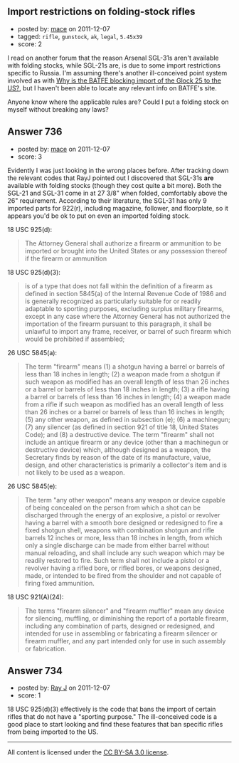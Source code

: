 ## Import restrictions on folding-stock rifles

- posted by: [mace](https://stackexchange.com/users/-1/163-mace) on 2011-12-07
- tagged: `rifle`, `gunstock`, `ak`, `legal`, `5.45x39`
- score: 2

I read on another forum that the reason Arsenal SGL-31s aren't available with folding stocks, while SGL-21s are, is due to some import restrictions specific to Russia. I'm assuming there's another ill-conceived point system involved as with [Why is the BATFE blocking import of the Glock 25 to the US?](http://firearms.stackexchange.com/questions/700/why-is-the-batfe-blocking-import-of-the-glock-25-to-the-us), but I haven't been able to locate any relevant info on BATFE's site.

Anyone know where the applicable rules are? Could I put a folding stock on myself without breaking any laws?


## Answer 736

- posted by: [mace](https://stackexchange.com/users/-1/163-mace) on 2011-12-07
- score: 3

Evidently I was just looking in the wrong places before. After tracking down the relevant codes that RayJ pointed out I discovered that SGL-31s **are** available with folding stocks (though they cost quite a bit more). Both the SGL-21 and SGL-31 come in at 27 3/8" when folded, comfortably above the 26" requirement.  According to their literature, the SGL-31 has only 9 imported parts for 922(r), including magazine, follower, and floorplate, so it appears you'd be ok to put on even an imported folding stock.


18 USC 925(d):

> The Attorney General shall authorize a firearm or ammunition to be
> imported or brought into the United States or any possession thereof
> if the firearm or ammunition

18 USC 925(d)(3):

> is of a type that does not fall within the definition of a firearm as
> defined in section 5845(a) of the Internal Revenue Code of 1986 and is
> generally recognized as particularly suitable for or readily adaptable
> to sporting purposes, excluding surplus military firearms, except in
> any case where the Attorney General has not authorized the importation
> of the firearm pursuant to this paragraph, it shall be unlawful to
> import any frame, receiver, or barrel of such firearm which would be
> prohibited if assembled;

26 USC 5845(a):

> The term "firearm" means (1) a shotgun having a barrel or barrels
>     of less than 18 inches in length; (2) a weapon made from a shotgun
>     if such weapon as modified has an overall length of less than 26
>     inches or a barrel or barrels of less than 18 inches in length; (3)
>     a rifle having a barrel or barrels of less than 16 inches in
>     length; (4) a weapon made from a rifle if such weapon as modified
>     has an overall length of less than 26 inches or a barrel or barrels
>     of less than 16 inches in length; (5) any other weapon, as defined
>     in subsection (e); (6) a machinegun; (7) any silencer (as defined
>     in section 921 of title 18, United States Code); and (8) a
>     destructive device. The term "firearm" shall not include an antique
>     firearm or any device (other than a machinegun or destructive
>     device) which, although designed as a weapon, the Secretary finds
>     by reason of the date of its manufacture, value, design, and other
>     characteristics is primarily a collector's item and is not likely
>     to be used as a weapon.

26 USC 5845(e):

> The term "any other weapon" means any weapon or device capable of
>     being concealed on the person from which a shot can be discharged
>     through the energy of an explosive, a pistol or revolver having a
>     barrel with a smooth bore designed or redesigned to fire a fixed
>     shotgun shell, weapons with combination shotgun and rifle barrels
>     12 inches or more, less than 18 inches in length, from which only a
>     single discharge can be made from either barrel without manual
>     reloading, and shall include any such weapon which may be readily
>     restored to fire. Such term shall not include a pistol or a
>     revolver having a rifled bore, or rifled bores, or weapons
>     designed, made, or intended to be fired from the shoulder and not
>     capable of firing fixed ammunition.

18 USC 921(A)(24):

> The terms "firearm silencer" and "firearm muffler" mean any device for
> silencing, muffling, or diminishing the report of a portable firearm,
> including any combination of parts, designed or redesigned, and
> intended for use in assembling or fabricating a firearm silencer or
> firearm muffler, and any part intended only for use in such assembly
> or fabrication.


## Answer 734

- posted by: [Ray J](https://stackexchange.com/users/-1/166-ray-j) on 2011-12-07
- score: 1

18 USC 925(d)(3) effectively is the code that bans the import of certain rifles that do not have a "sporting purpose."  The ill-conceived code is a good place to start looking and find these features that ban specific rifles from being imported to the US. 



---

All content is licensed under the [CC BY-SA 3.0 license](https://creativecommons.org/licenses/by-sa/3.0/).
